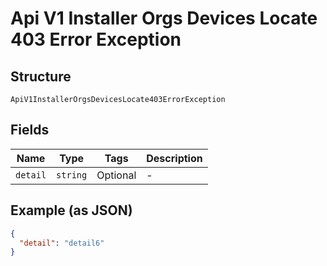 
# Api V1 Installer Orgs Devices Locate 403 Error Exception

## Structure

`ApiV1InstallerOrgsDevicesLocate403ErrorException`

## Fields

| Name | Type | Tags | Description |
|  --- | --- | --- | --- |
| `detail` | `string` | Optional | - |

## Example (as JSON)

```json
{
  "detail": "detail6"
}
```

